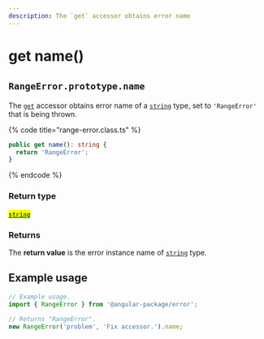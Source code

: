 ```yaml
---
description: The `get` accessor obtains error name
---
```


# get name()

## ​`RangeError.prototype.name`

The [`get`](https://developer.mozilla.org/en-US/docs/Web/JavaScript/Reference/Functions/get) accessor obtains error name of a [`string`](https://developer.mozilla.org/en-US/docs/Web/JavaScript/Reference/Global\_Objects/String) type, set to `'RangeError'` that is being thrown.

{% code title="range-error.class.ts" %}
```typescript
public get name(): string {
  return 'RangeError';
}
```
{% endcode %}

### Return type

#### <mark style="color:green;"></mark>[<mark style="color:green;">`string`</mark>](https://www.typescriptlang.org/docs/handbook/basic-types.html#string)

### Returns

The **return value** is the error instance name of [`string`](https://developer.mozilla.org/en-US/docs/Web/JavaScript/Reference/Global\_Objects/String) type.

## Example usage

```typescript
// Example usage.
import { RangeError } from '@angular-package/error';

// Returns "RangeError".
new RangeError('problem', 'Fix accessor.').name;
```
